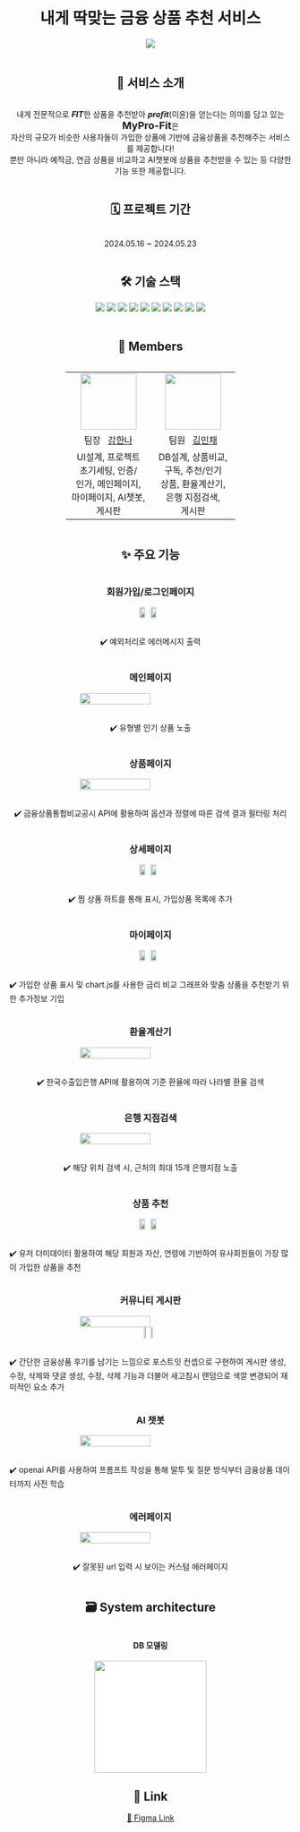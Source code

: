 <div style="display:flex; flex-direction:column; align-items:center;">
    <h1>내게 딱맞는 금융 상품 추천 서비스</h1>
    <img style="background-color:#fff;" src="front/src/assets/images/logo.svg"/>
    <br/>
    <h2>🎉 서비스 소개</h2>
    <div style="text-align:center;">
        <p>내게 전문적으로 <strong><i>FIT</i></strong>한 상품을 추천받아 <strong><i>profit</i></strong>(이윤)을 얻는다는 의미를 담고 있는 <span style="font-weight:bold; font-size:18px;">MyPro-Fit</span>은<br/>
        자산의 규모가 비슷한 사용자들이 가입한 상품에 기반에 금융상품을 추천해주는 서비스를 제공합니다!<br/>뿐만 아니라 예적금, 연금 상품을 비교하고 AI챗봇에 상품을 추천받을 수 있는 등 다양한 기능 또한 제공합니다.</p>
    </div>
    <h2>🗓️ 프로젝트 기간</h2>
    <p>2024.05.16 ~ 2024.05.23</p>
    <h2>🛠️ 기술 스택</h2>
    <div style="display:inline-block; text-align:center">
        <img src="https://img.shields.io/badge/JavaScript-F7DF1E?style=flat-square&logo=javascript&logoColor=black">
        <img src="https://img.shields.io/badge/Vue.js-42b883?style=flat-square&logo=vuedotjs&logoColor=white">
        <img src="https://img.shields.io/badge/Python-4584b6?style=flat-square&logo=Python&logoColor=white">
        <img src="https://img.shields.io/badge/Django-092e20?style=flat-square&logo=django&logoColor=white">
        <img src="https://img.shields.io/badge/Vite-3D1663?style=flat-square&logo=vite&logoColor=white">
        <img src="https://img.shields.io/badge/Tailwind CSS-A5F3FC?style=flat-square&logo=tailwindcss&logoColor=black">
        <img src="https://img.shields.io/badge/GitHub-181717?style=flat-square&logo=github&logoColor=white">
        <img src="https://img.shields.io/badge/GitLab-FC6D26?style=flat-square&logo=gitlab&logoColor=white">
        <img src="https://img.shields.io/badge/Figma-F24E1E?style=flat-square&logo=figma&logoColor=white">
        <img src="https://img.shields.io/badge/Notion-d49675?style=flat-square&logo=notion&logoColor=white">
        <br/><br/>
    </div>
    <h2>🙌 Members</h2>
    <table style="text-align:center; width:60%;">
        <tr>
            <td><img style="width:100px;" src="https://avatars.githubusercontent.com/u/96603129?v=4"/></td>
            <td><img style="width:100px;" src="https://avatars.githubusercontent.com/u/156263943?s=96&v=4"/></td>
        </tr>
        <tr>
            <td><span>팀장&nbsp;&nbsp;&nbsp;</span><a href="https://github.com/hannabananah">강한나</a></td>
            <td>팀원&nbsp;&nbsp;&nbsp;<a href="https://github.com/k1minchae">김민채</a></td>
        </tr>
        <tr>
            <td style="word-break: keep-all">UI설계, 프로젝트 초기세팅, 인증/인가, 메인페이지, 마이페이지, AI챗봇, 게시판</td>
            <td style="word-break: keep-all">DB설계, 상품비교, 구독, 추천/인기 상품, 환율계산기, 은행 지점검색, 게시판</td>
        </tr>
    </table>
    <h2>✨ 주요 기능</h2>
    <h3>회원가입/로그인페이지</h3>
    <div style="display:flex;">
        <img style="width:50%;" src="front/public/images/readme/signup.png"/>
        <img style="width:50%;" src="front/public/images/readme/login.png"/>
    </div>
    <br/>
    <p>✔️ 예외처리로 에러메시지 출력</p>
    <h3>메인페이지</h3>
    <img style="width:50%;" src="front/public/images/readme/main.png"/>
    <br/>
    <p>✔️ 유형별 인기 상품 노출</p>
    <h3>상품페이지</h3>
    <img style="width:50%;" src="front/public/images/readme/list.png"/>
    <br/>
    <p>✔️ 금융상품통합비교공시 API에 활용하여 옵션과 정렬에 따른 검색 결과 필터링 처리</p>
    <h3>상세페이지</h3>
    <div style="display:flex;">
        <img style="width:50%;" src="front/public/images/readme/detail.png"/>
        <img style="width:50%;" src="front/public/images/readme/detail2.png"/>
    </div>
    <br/>
    <p>✔️ 찜 상품 하트를 통해 표시, 가입상품 목록에 추가</p>
    <h3>마이페이지</h3>
    <div style="display:flex;">
        <img style="width:50%;" src="front/public/images/readme/profile.png"/>
        <img style="width:50%;" src="front/public/images/readme/profile2.png"/>
    </div>
    <br/>
    <p>✔️ 가입한 상품 표시 및 chart.js를 사용한 금리 비교 그래프와 맞춤 상품을 추천받기 위한 추가정보 기입</p>
    <h3>환율계산기</h3>
    <img style="width:50%;" src="front/public/images/readme/exchange.png"/>
    <br/>
    <p>✔️ 한국수출입은행 API에 활용하여 기준 환율에 따라 나라별 환율 검색</p>
    <h3>은행 지점검색</h3>
    <img style="width:50%;" src="front/public/images/readme/map.png"/>
    <br/>
    <p>✔️ 해당 위치 검색 시, 근처의 최대 15개 은행지점 노출</p>
    <h3>상품 추천</h3>
    <div style="display:flex;">
        <img style="width:50%;" src="front/public/images/readme/recom.png"/>
        <img style="width:50%;" src="front/public/images/readme/recom2.png"/>
    </div>
    <br/>
    <p>✔️ 유저 더미데이터 활용하여 해당 회원과 자산, 연령에 기반하여 유사회원들이 가장 많이 가입한 상품을 추천</p>
    <h3>커뮤니티 게시판</h3>
        <img style="width:50%;" src="front/public/images/readme/board.png"/>
    <div style="display:flex; justify-content:center;">
        <img style="width:30%;" src="front/public/images/readme/board2.png"/>
        <img style="width:30%;" src="front/public/images/readme/comments.png"/>
    </div>
    <br/>
    <p>✔️ 간단한 금융상품 후기를 남기는 느낌으로 포스트잇 컨셉으로 구현하여 게시판 생성, 수정, 삭제와 댓글 생성, 수정, 삭제 기능과 더불어 새고침시 랜덤으로 색깔 변경되어 재미적인 요소 추가</p>
    <h3>AI 챗봇</h3>
    <img style="width:50%;" src="front/public/images/readme/chat.png"/>
    <br/>
    <p>✔️ openai API를 사용하여 프롬프트 작성을 통해 말투 및 질문 방식부터 금융상품 데이터까지 사전 학습</p>
    <h3>에러페이지</h3>
    <img style="width:50%;" src="front/public/images/readme/error.png"/>
    <br/>
    <p>✔️ 잘못된 url 입력 시 보이는 커스텀 에러페이지</p>
    <h2>🗃️ System architecture</h2>
       <h4>DB 모델링</h4>
       <img src="front/public/images/readme/db.png" style="background-color:#fff; width:200px;"/>
    <h2>🔗 Link</h2>
    <a href="https://www.figma.com/design/e5ldMsu7ss0U5GFdMmjI1w/myProFit?node-id=248-286&t=ivfKop20YDG59o5Z-0">💄 Figma Link</a>
</div>
